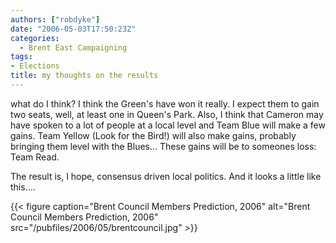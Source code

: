 ```yaml
---
authors: ["robdyke"]
date: "2006-05-03T17:50:23Z"
categories:
  - Brent East Campaigning
tags:
- Elections
title: my thoughts on the results
---
```

what do I think? I think the Green's have won it really. I expect them to gain two seats, well, at least one in Queen's Park. Also, I think that Cameron may have spoken to a lot of people at a local level and Team Blue will make a few gains. Team Yellow (Look for the Bird!) will also make gains, probably bringing them level with the Blues... These gains will be to someones loss: Team Read.

The result is, I hope, consensus driven local politics. And it looks a little like this....

{{< figure caption="Brent Council Members Prediction, 2006" alt="Brent Council Members Prediction, 2006" src="/pubfiles/2006/05/brentcouncil.jpg" >}}